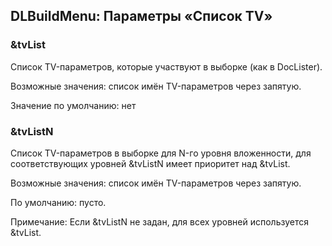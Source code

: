 
<meta http-equiv="Content-Type" content="text/html; charset=utf-8">
<h2>DLBuildMenu: Параметры «Список TV»</h2>

<h3 class="sub-header text-bold">&amp;tvList</h3>
<p>Список TV-параметров, которые участвуют в выборке (как в DocLister).</p>
<p>Возможные значения: список имён TV-параметров через запятую.</p>
<p>Значение по умолчанию: нет</p>
<h3 class="sub-header text-bold">&amp;tvListN</h3>
<p>Список TV-параметров в выборке для N-го уровня вложенности, для соответствующих уровней &amp;tvListN имеет приоритет над &amp;tvList.</p>
<p>Возможные значения: список имён TV-параметров через запятую.</p>
<p>По умолчанию: пусто.</p>
<p>Примечание: Если &amp;tvListN не задан, для всех уровней используется &amp;tvList.</p>